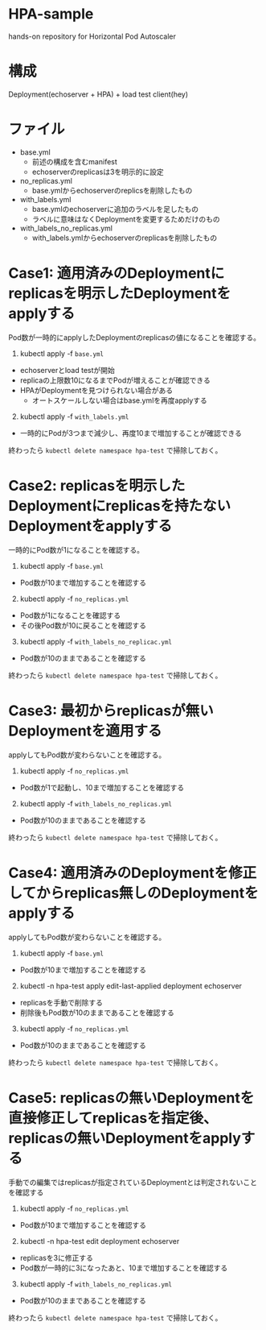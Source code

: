 # HPA-sample
hands-on repository for Horizontal Pod Autoscaler

# 構成
Deployment(echoserver + HPA) + load test client(hey)

# ファイル
* base.yml
  * 前述の構成を含むmanifest
  * echoserverのreplicasは3を明示的に設定
* no_replicas.yml
  * base.ymlからechoserverのreplicsを削除したもの
* with_labels.yml
  * base.ymlのechoserverに追加のラベルを足したもの
  * ラベルに意味はなくDeploymentを変更するためだけのもの
* with_labels_no_replicas.yml
  * with_labels.ymlからechoserverのreplicasを削除したもの

# Case1: 適用済みのDeploymentにreplicasを明示したDeploymentをapplyする
Pod数が一時的にapplyしたDeploymentのreplicasの値になることを確認する。

1. kubectl apply -f `base.yml`
  * echoserverとload testが開始
  * replicaの上限数10になるまでPodが増えることが確認できる
  * HPAがDeploymentを見つけられない場合がある
    * オートスケールしない場合はbase.ymlを再度applyする
2. kubectl apply -f `with_labels.yml`
  * 一時的にPodが3つまで減少し、再度10まで増加することが確認できる

終わったら `kubectl delete namespace hpa-test` で掃除しておく。

# Case2: replicasを明示したDeploymentにreplicasを持たないDeploymentをapplyする
一時的にPod数が1になることを確認する。

1. kubectl apply -f `base.yml`
  * Pod数が10まで増加することを確認する
2. kubectl apply -f `no_replicas.yml`
  * Pod数が1になることを確認する
  * その後Pod数が10に戻ることを確認する
3. kubectl apply -f `with_labels_no_replicac.yml`
  * Pod数が10のままであることを確認する

終わったら `kubectl delete namespace hpa-test` で掃除しておく。

# Case3: 最初からreplicasが無いDeploymentを適用する
applyしてもPod数が変わらないことを確認する。

1. kubectl apply -f `no_replicas.yml`
  * Pod数が1で起動し、10まで増加することを確認する
2. kubectl apply -f `with_labels_no_replicas.yml`
  * Pod数が10のままであることを確認する

終わったら `kubectl delete namespace hpa-test` で掃除しておく。

# Case4: 適用済みのDeploymentを修正してからreplicas無しのDeploymentをapplyする
applyしてもPod数が変わらないことを確認する。

1. kubectl apply -f `base.yml`
  * Pod数が10まで増加することを確認する
2. kubectl -n hpa-test apply edit-last-applied deployment echoserver
  * replicasを手動で削除する
  * 削除後もPod数が10のままであることを確認する
3. kubectl apply -f `no_replicas.yml`
  * Pod数が10のままであることを確認する

終わったら `kubectl delete namespace hpa-test` で掃除しておく。

# Case5: replicasの無いDeploymentを直接修正してreplicasを指定後、replicasの無いDeploymentをapplyする
手動での編集ではreplicasが指定されているDeploymentとは判定されないことを確認する

1. kubectl apply -f `no_replicas.yml`
  * Pod数が10まで増加することを確認する
2. kubectl -n hpa-test edit deployment echoserver
  * replicasを3に修正する
  * Pod数が一時的に3になったあと、10まで増加することを確認する
3. kubectl apply -f `with_labels_no_replicas.yml`
  * Pod数が10のままであることを確認する

終わったら `kubectl delete namespace hpa-test` で掃除しておく。
